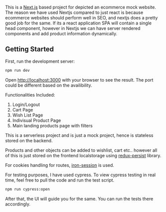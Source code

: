 This is a [Next.js](https://nextjs.org/) based project for depicted an ecommerce mock website.
The reason we have used Nextjs compared to just react is because ecommerce websites should perform well in SEO,
and nextjs does a pretty good job for the same.
If its a react application SPA will contain a single head component,
however in Nextjs we can have server rendered components and add product information dynamically.

## Getting Started

First, run the development server:

```bash
npm run dev
```

Open [http://localhost:3000](http://localhost:3000) with your browser to see the result.
The port could be different based on the availibility.

Functionalities Included:
1. Login/Logout
2. Cart Page
3. Wish List Page
4. Indivisual Product Page
5. Main landing products page with filters

This is a serverless project and is just a mock project, hence is stateless stored on the backend.

Products and other objects can be added to wishlist, cart etc.. however all of this is just stored on the frontend localstorage using [redux-persist](https://www.npmjs.com/package/redux-persist) library.

For cookies handling for routes, [iron-session](https://www.npmjs.com/package/iron-session/v/8.0.0-beta.5) is used.

For testing purposes, I have used cypress. To view cypress testing in real time, feel free to pull the code and run the test script.

```bash
npm run cypress:open
```

After that, the UI will guide you for the same.
You can run the tests there accordingly.
